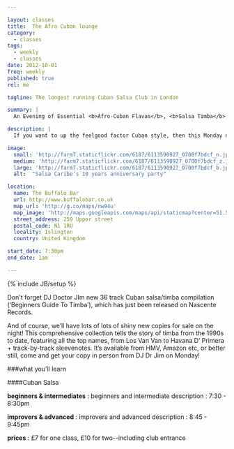 ```yaml
---

layout: classes
title:  The Afro Cuban lounge
category:
  - classes
tags:
  - weekly
  - classes
date: 2012-10-01
freq: weekly
published: true
rel: me

tagline: The longest running Cuban Salsa Club in London

summary: |
  An Evening of Essential <b>Afro-Cuban Flavas</b>, <b>Salsa Timba</b> & <b>Latin Jazz</b>

description: |
  If you want to up the feelgood factor Cuban style, then this Monday night at The Buffalo Bar is for you. Doors open at 7.30pm, with classes for all levels from around 7.45pm, followed by an evening of dancing, drinking and socialising to the sounds of the very best Cuban salsa, timba &amp; son, courtesy of DJ Dr Jim.

image:
  small: 'http://farm7.staticflickr.com/6187/6113590927_0700f7bdcf_n.jpg'
  medium: 'http://farm7.staticflickr.com/6187/6113590927_0700f7bdcf_z.jpg'
  large: 'http://farm7.staticflickr.com/6187/6113590927_0700f7bdcf_b.jpg'
  alt:  "Salsa Caribe's 10 years anniversary party"

location:
  name: The Buffalo Bar
  url: http://www.buffalobar.co.uk
  map_url: 'http://g.co/maps/nw94u'
  map_image: 'http://maps.googleapis.com/maps/api/staticmap?center=51.54580,-0.103616&amp;zoom=15&amp;size=198x198&amp;markers=color:red%7Clabel:a%7C51.54580,-0.103616&amp;sensor=false'
  street_address: 259 Upper street
  postal_code: N1 1RU
  locality: Islington
  country: United Kingdom

start_date: 7:30pm
end_date: 1am

---
```

{% include JB/setup %}

Don't forget DJ Doctor JIm new 36 track Cuban salsa/timba compilation (&#8216;Beginners Guide To Timba&#8217;), which has just been released on Nascente Records. 

And of course, we&#8217;ll have lots of lots of shiny new copies for sale on the night! This comprehensive collection tells the story of timba from the 1990s to date, featuring all the top names, from Los Van Van to Havana D&#8217; Primera + track-by-track sleevenotes. It&#8217;s available from HMV, Amazon etc, or better still, come and get your copy in person from DJ Dr Jim on Monday!

<aside><div markdown="1" class="aside details">

###what you'll learn

<section class="section" markdown="1">

####Cuban Salsa

**beginners & intermediates**
: beginners and intermediate description
: 7:30 - 8:30pm

**improvers & advanced**
: improvers and advanced description
: 8:45 - 9:45pm

**prices**
: £7 for one class, £10 for two--including club entrance
</section>



